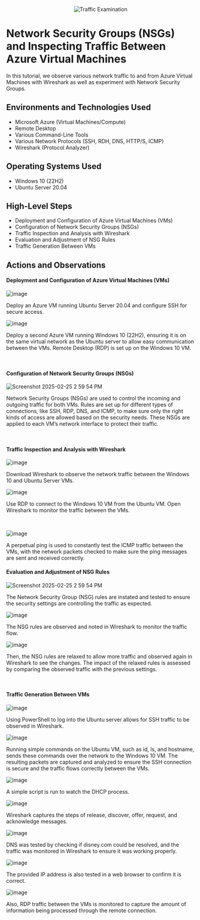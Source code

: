 <p align="center">
<img src="https://i.imgur.com/Ua7udoS.png" alt="Traffic Examination"/>
</p>

<h1>Network Security Groups (NSGs) and Inspecting Traffic Between Azure Virtual Machines</h1>
In this tutorial, we observe various network traffic to and from Azure Virtual Machines with Wireshark as well as experiment with Network Security Groups. <br />


<h2>Environments and Technologies Used</h2>

- Microsoft Azure (Virtual Machines/Compute)
- Remote Desktop
- Various Command-Line Tools
- Various Network Protocols (SSH, RDH, DNS, HTTP/S, ICMP)
- Wireshark (Protocol Analyzer)

<h2>Operating Systems Used </h2>

- Windows 10 (22H2)
- Ubuntu Server 20.04

<h2>High-Level Steps</h2>

- Deployment and Configuration of Azure Virtual Machines (VMs)
- Configuration of Network Security Groups (NSGs)
- Traffic Inspection and Analysis with Wireshark
- Evaluation and Adjustment of NSG Rules
- Traffic Generation Between VMs


<h2>Actions and Observations</h2>

<p>

  

</p>
<p>
<h4>Deployment and Configuration of Azure Virtual Machines (VMs)</h4>

![image](https://github.com/user-attachments/assets/b5bfe402-fced-4971-8f1a-9de4f1657b16)

<p>
</p>
Deploy an Azure VM running Ubuntu Server 20.04 and configure SSH for secure access.
<p>
</p>

![image](https://github.com/user-attachments/assets/1ac38b9f-cb1f-4bb7-a8be-62c90aa38f54)

</p>
Deploy a second Azure VM running Windows 10 (22H2), ensuring it is on the same virtual network as the Ubuntu server to allow easy communication between the VMs. Remote Desktop (RDP) is set up on the Windows 10 VM.

<p>
</p>
<br />

<h4>Configuration of Network Security Groups (NSGs)</h4>

![Screenshot 2025-02-25 2 59 54 PM](https://github.com/user-attachments/assets/e1051019-955b-436f-9b52-42dfdabc801f)

</p>
<p>
Network Security Groups (NSGs) are used to control the incoming and outgoing traffic for both VMs. Rules are set up for different types of connections, like SSH, RDP, DNS, and ICMP, to make sure only the right kinds of access are allowed based on the security needs. These NSGs are applied to each VM’s network interface to protect their traffic.

</p>
<br />

<p>
<h4>Traffic Inspection and Analysis with Wireshark</h4>

![image](https://github.com/user-attachments/assets/8d8bd0b7-a83e-42c7-ad7b-827306af09af)

</p>
<p>
Download Wireshark to observe the network traffic between the Windows 10 and Ubuntu Server VMs.
</p>
<p>
  
![image](https://github.com/user-attachments/assets/890654e2-2947-41c4-ada9-61fb7d2f723c)

</p>
<p>
Use RDP to connect to the Windows 10 VM from the Ubuntu VM. Open Wireshark to monitor the traffic between the VMs.

</p>
<br />

<p>

![image](https://github.com/user-attachments/assets/4830c1d1-81d8-4049-9ca9-25f9f9fbce99)

</p>
<p>
A perpetual ping is used to constantly test the ICMP traffic between the VMs, with the network packets checked to make sure the ping messages are sent and received correctly.
</p>
<p>

<h4>Evaluation and Adjustment of NSG Rules</h4>
  
![Screenshot 2025-02-25 2 59 54 PM](https://github.com/user-attachments/assets/e1051019-955b-436f-9b52-42dfdabc801f)

The Network Security Group (NSG) rules are instated and tested to ensure the security settings are controlling the traffic as expected. 
  
![image](https://github.com/user-attachments/assets/7508ef33-d0fe-4d9a-a346-34d4bbeda160)

</p>
<p>
The NSG rules are observed and noted in Wireshark to monitor the traffic flow.
</p>
<p>

![image](https://github.com/user-attachments/assets/766ffb27-ad21-4f96-bab1-c6fadea06ab5)

</p>
<p>
Then, the NSG rules are relaxed to allow more traffic and observed again in Wireshark to see the changes. The impact of the relaxed rules is assessed by comparing the observed traffic with the previous settings.  

</p>
<br />
<p>
<h4>Traffic Generation Between VMs</h4>
 
![image](https://github.com/user-attachments/assets/accdfbc4-31a1-42b7-9c9e-73d872216e12)

</p>
<p>
Using PowerShell to log into the Ubuntu server allows for SSH traffic to be observed in Wireshark.
</p>
<p>
  
![image](https://github.com/user-attachments/assets/84f23c09-78ec-4484-a005-7c2b735d4cf4)

</p>
<p>

Running simple commands on the Ubuntu VM, such as id, ls, and hostname, sends these commands over the network to the Windows 10 VM. The resulting packets are captured and analyzed to ensure the SSH connection is secure and the traffic flows correctly between the VMs.

</p>
<p>
  

![image](https://github.com/user-attachments/assets/c14cbe16-9703-45a7-aeb1-c6f98e83c12f)

</p>
<p>
A simple script is run to watch the DHCP process.
</p>
<p>

![image](https://github.com/user-attachments/assets/c9b786e8-e07a-4434-805d-4ae53a9e8ac8)

</p>
<p>
Wireshark captures the steps of release, discover, offer, request, and acknowledge messages.
</p>
<p>

![image](https://github.com/user-attachments/assets/4823a644-8cd6-46ef-b720-7efdb7028f63)

</p>
<p>
DNS was tested by checking if disney.com could be resolved, and the traffic was monitored in Wireshark to ensure it was working properly.
</p>
<p>

![image](https://github.com/user-attachments/assets/6315eac7-487e-4a0a-8450-23b4373540c6)

</p>
<p>
The provided IP address is also tested in a web browser to confirm it is correct.
</p>
<p>

![image](https://github.com/user-attachments/assets/877b2320-f4d5-46c7-b0a7-b934ef4128de)

</p>

<p>
Also, RDP traffic between the VMs is monitored to capture the amount of information being processed through the remote connection.

</p>
<br />
<p>

